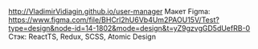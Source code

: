 http://VladimirVidiagin.github.io/user-manager
Макет Figma: https://www.figma.com/file/BHCrl2hU6Vb4Um2PAOU15V/Test?type=design&node-id=14-1802&mode=design&t=yZ9gzvgGD5dUefRB-0
Стэк: ReactTS, Redux, SCSS, Atomic Design

